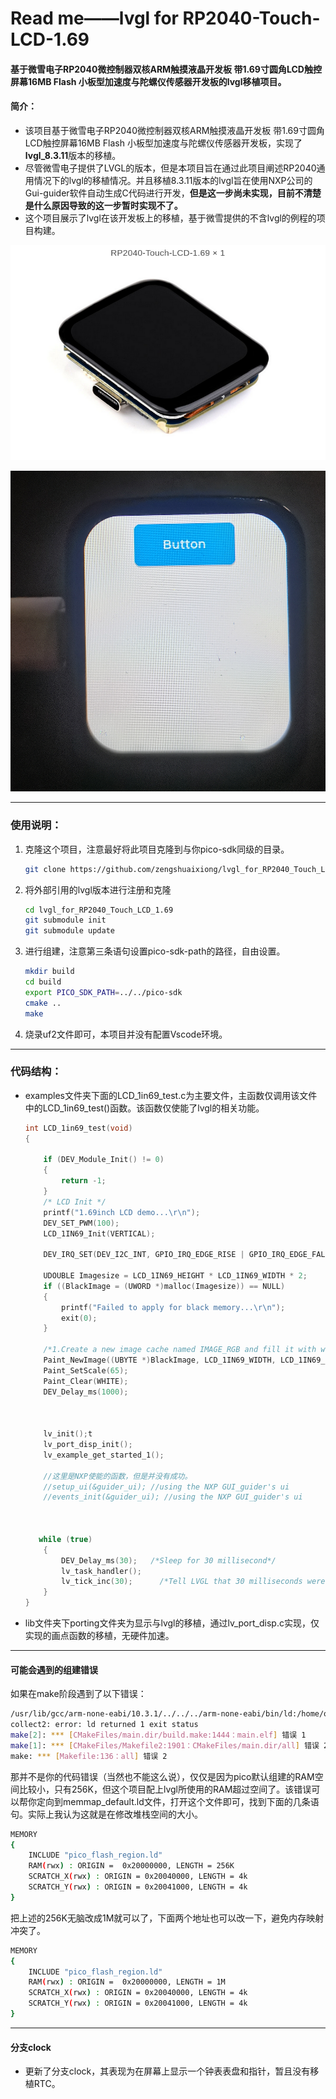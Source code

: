# Read me——lvgl for RP2040-Touch-LCD-1.69

#### **基于微雪电子RP2040微控制器双核ARM触摸液晶开发板 带1.69寸圆角LCD触控屏幕16MB Flash 小板型加速度与陀螺仪传感器开发板的lvgl移植项目。**

#### 简介：

- 该项目基于微雪电子RP2040微控制器双核ARM触摸液晶开发板 带1.69寸圆角LCD触控屏幕16MB Flash 小板型加速度与陀螺仪传感器开发板，实现了**lvgl_8.3.11**版本的移植。
- 尽管微雪电子提供了LVGL的版本，但是本项目旨在通过此项目阐述RP2040通用情况下的lvgl的移植情况。并且移植8.3.11版本的lvgl旨在使用NXP公司的Gui-guider软件自动生成C代码进行开发，**但是这一步尚未实现，目前不清楚是什么原因导致的这一步暂时实现不了。**
- 这个项目展示了lvgl在该开发板上的移植，基于微雪提供的不含lvgl的例程的项目构建。

![](./image/RP2040.png)

![](./image/result.jpg)

------

### 使用说明：

1. 克隆这个项目，注意最好将此项目克隆到与你pico-sdk同级的目录。

   ```bash
   git clone https://github.com/zengshuaixiong/lvgl_for_RP2040_Touch_LCD_1.69.git
   ```

2. 将外部引用的lvgl版本进行注册和克隆

   ```bash
   cd lvgl_for_RP2040_Touch_LCD_1.69
   git submodule init
   git submodule update
   ```

3. 进行组建，注意第三条语句设置pico-sdk-path的路径，自由设置。

   ```bash
   mkdir build
   cd build
   export PICO_SDK_PATH=../../pico-sdk
   cmake ..
   make
   ```

4. 烧录uf2文件即可，本项目并没有配置Vscode环境。

------

### 代码结构：

- examples文件夹下面的LCD_1in69_test.c为主要文件，主函数仅调用该文件中的LCD_1in69_test()函数。该函数仅使能了lvgl的相关功能。

  ```c
  int LCD_1in69_test(void)
  {
  
      if (DEV_Module_Init() != 0)
      {
          return -1;
      }
      /* LCD Init */
      printf("1.69inch LCD demo...\r\n");
      DEV_SET_PWM(100);
      LCD_1IN69_Init(VERTICAL);
      
      DEV_IRQ_SET(DEV_I2C_INT, GPIO_IRQ_EDGE_RISE | GPIO_IRQ_EDGE_FALL, true, &Touch_INT_callback);
      
      UDOUBLE Imagesize = LCD_1IN69_HEIGHT * LCD_1IN69_WIDTH * 2;
      if ((BlackImage = (UWORD *)malloc(Imagesize)) == NULL)
      {
          printf("Failed to apply for black memory...\r\n");
          exit(0);
      }
      
      /*1.Create a new image cache named IMAGE_RGB and fill it with white*/
      Paint_NewImage((UBYTE *)BlackImage, LCD_1IN69_WIDTH, LCD_1IN69_HEIGHT, 90, WHITE);
      Paint_SetScale(65);
      Paint_Clear(WHITE);
      DEV_Delay_ms(1000);
      
      
      
      lv_init();t
      lv_port_disp_init();
      lv_example_get_started_1();
      
      //这里是NXP使能的函数，但是并没有成功。
      //setup_ui(&guider_ui); //using the NXP GUI_guider's ui
      //events_init(&guider_ui); //using the NXP GUI_guider's ui
     
      
      
     while (true)
      {
          DEV_Delay_ms(30);   /*Sleep for 30 millisecond*/
          lv_task_handler();
          lv_tick_inc(30);      /*Tell LVGL that 30 milliseconds were elapsed*/
      }
  }
  ```

- lib文件夹下porting文件夹为显示与lvgl的移植，通过lv_port_disp.c实现，仅实现的画点函数的移植，无硬件加速。

------

#### 可能会遇到的组建错误

如果在make阶段遇到了以下错误：

```bash
/usr/lib/gcc/arm-none-eabi/10.3.1/../../../arm-none-eabi/bin/ld:/home/oscar/pico/pico-sdk/src/rp2_common/pico_crt0/rp2040/memmap_default.ld:218 cannot move location counter backwards (from 0000000020095120 to 0000000020040000)
collect2: error: ld returned 1 exit status
make[2]: *** [CMakeFiles/main.dir/build.make:1444：main.elf] 错误 1
make[1]: *** [CMakeFiles/Makefile2:1901：CMakeFiles/main.dir/all] 错误 2
make: *** [Makefile:136：all] 错误 2
```

那并不是你的代码错误（当然也不能这么说），仅仅是因为pico默认组建的RAM空间比较小，只有256K，但这个项目配上lvgl所使用的RAM超过空间了。该错误可以帮你定向到memmap_default.ld文件，打开这个文件即可，找到下面的几条语句。实际上我认为这就是在修改堆栈空间的大小。

```bash
MEMORY
{
    INCLUDE "pico_flash_region.ld"
    RAM(rwx) : ORIGIN =  0x20000000, LENGTH = 256K
    SCRATCH_X(rwx) : ORIGIN = 0x20040000, LENGTH = 4k
    SCRATCH_Y(rwx) : ORIGIN = 0x20041000, LENGTH = 4k
}
```

把上述的256K无脑改成1M就可以了，下面两个地址也可以改一下，避免内存映射冲突了。

```bash
MEMORY
{
    INCLUDE "pico_flash_region.ld"
    RAM(rwx) : ORIGIN =  0x20000000, LENGTH = 1M
    SCRATCH_X(rwx) : ORIGIN = 0x20040000, LENGTH = 4k
    SCRATCH_Y(rwx) : ORIGIN = 0x20041000, LENGTH = 4k
}
```

------

#### 分支clock

- 更新了分支clock，其表现为在屏幕上显示一个钟表表盘和指针，暂且没有移植RTC。
